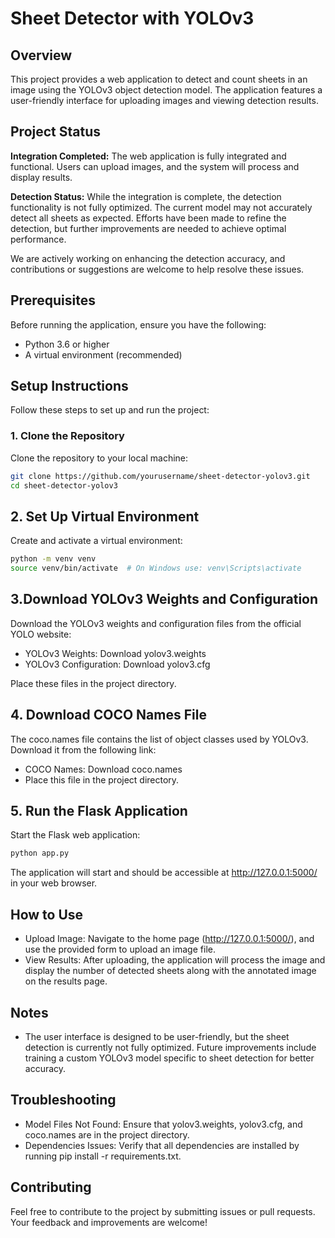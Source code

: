 # Sheet Detector with YOLOv3

## Overview

This project provides a web application to detect and count sheets in an image using the YOLOv3 object detection model. The application features a user-friendly interface for uploading images and viewing detection results.

## Project Status

**Integration Completed:** The web application is fully integrated and functional. Users can upload images, and the system will process and display results.

**Detection Status:** While the integration is complete, the detection functionality is not fully optimized. The current model may not accurately detect all sheets as expected. Efforts have been made to refine the detection, but further improvements are needed to achieve optimal performance. 

We are actively working on enhancing the detection accuracy, and contributions or suggestions are welcome to help resolve these issues.


## Prerequisites

Before running the application, ensure you have the following:

- Python 3.6 or higher
- A virtual environment (recommended)

## Setup Instructions

Follow these steps to set up and run the project:

### 1. Clone the Repository

Clone the repository to your local machine:

```bash
git clone https://github.com/yourusername/sheet-detector-yolov3.git
cd sheet-detector-yolov3
```

## 2. Set Up Virtual Environment

Create and activate a virtual environment:

```bash
python -m venv venv
source venv/bin/activate  # On Windows use: venv\Scripts\activate
```

## 3.Download YOLOv3 Weights and Configuration

Download the YOLOv3 weights and configuration files from the official YOLO website:

- YOLOv3 Weights: Download yolov3.weights
- YOLOv3 Configuration: Download yolov3.cfg

Place these files in the project directory.

## 4. Download COCO Names File
The coco.names file contains the list of object classes used by YOLOv3. Download it from the following link:

- COCO Names: Download coco.names
- Place this file in the project directory.

## 5. Run the Flask Application
Start the Flask web application:

```bash
python app.py
```
The application will start and should be accessible at http://127.0.0.1:5000/ in your web browser.

## How to Use
- Upload Image: Navigate to the home page (http://127.0.0.1:5000/), and use the provided form to upload an image file.
- View Results: After uploading, the application will process the image and display the number of detected sheets along with the annotated image on the results page.

## Notes
- The user interface is designed to be user-friendly, but the sheet detection is currently not fully optimized. Future improvements include training a custom YOLOv3 model specific to sheet detection for better accuracy.

## Troubleshooting
- Model Files Not Found: Ensure that yolov3.weights, yolov3.cfg, and coco.names are in the project directory.
- Dependencies Issues: Verify that all dependencies are installed by running pip install -r requirements.txt.

## Contributing

Feel free to contribute to the project by submitting issues or pull requests. Your feedback and improvements are welcome!











